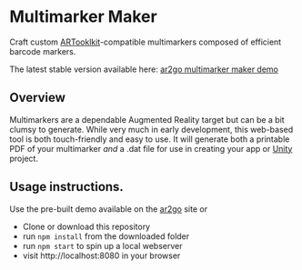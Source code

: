 # Multimarker Maker
Craft custom [ARTooklkit](https://artoolkit.org/documentation/doku.php?id=3_Marker_Training:marker_multi)-compatible multimarkers composed of efficient barcode markers.

The latest stable version available here:
[ar2go multimarker maker demo](http://ar2go.squaretone.com/multimarker-maker)

## Overview
Multimarkers are a dependable Augmented Reality target but can be a bit clumsy to generate. While very much in early development, this web-based tool is both touch-friendly and easy to use. It will generate both a printable PDF of your multimarker _and_ a .dat file for use in creating your app or [Unity](https://artoolkit.org/documentation/doku.php?id=6_Unity:unity_getting_started) project.



## Usage instructions.
Use the pre-built demo available on the [ar2go](http://ar2go.squaretone.com/multimarker-maker) site or


- Clone or download this repository
- run `npm install` from the downloaded folder
- run `npm start` to spin up a local webserver
- visit http://localhost:8080 in your browser
